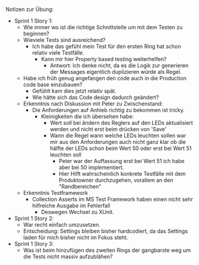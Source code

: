 ﻿Notizen zur Übung:

- Sprint 1 Story 1:
	- Wie immer wo ist die richtige Schnittstelle um mit dem Testen zu beginnen?
	- Wieviele Tests sind ausreichend?
		- Ich habe das gefühl mein Test für den ersten Ring hat schon relativ viele Testfälle.
			- Kann mir hier Property based testing weiterhelfen?
				- Antwort: Ich denke nicht, da es die Logik zur generieren der Messages eigentlich duplizieren würde als Regel.
	- Habe ich früh genug angefangen den code auch in die Production code base einzubauen?
		- Gefühlt kam dies jetzt relativ spät.
		- Wie hätte sich das Code design dadurch geändert?
	- Erkenntnis nach Diskussion mit Peter zu Zwischenstand: 
		- Die Anforderungen auf Anhieb richtig zu bekommen ist tricky.
			- Kleinigkeiten die ich übersehen habe:
				- Wert soll bei ändern des Reglers auf den LEDs aktualisiert werden und nicht erst beim drücken von 'Save'
				- Wann die Regel wann welche LEDs leuchten sollen war mir aus den Anforderungen auch nicht ganz klar ob die hälfte der LEDs schon beim Wert 50 oder erst bei Wert 51 leuchten soll
					- Peter war der Auffassung erst bei Wert 51 ich habe aber bei 50 implementiert.
					- Hier Hilft wahrscheinlich konkrete Testfälle mit dem Produktowner durchzugehen, vorallem an den "Randbereichen"
	- Erkenntnis Testframework
		- Collection Asserts im MS Test Framework haben einen nicht sehr hilfreiche Ausgabe im Fehlerfall
			- Deswegen Wechsel zu XUnit.
- Sprint 1 Story 2:
	- War recht einfach umzusetzen.
	- Entscheidung: Settings bleiben bisher hardcodiert, da das Settings laden für mich bisher nicht im Fokus steht.
- Sprint 1 Story 3:
	- Was ist beim hinzufügen des zweiten Rings der gangbarste weg um die Tests nicht massiv aufzublähen?
